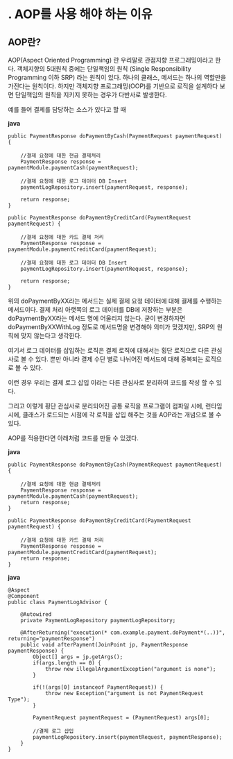 # . AOP를 사용 해야 하는 이유

## AOP란?

AOP(Aspect Oriented Programming) 란 우리말로 관점지향 프로그래밍이라고 한다.
객체지향의 5대원칙 중에는 단일책임의 원칙 (Single Responsibility Programming 이하 SRP) 라는 원칙이 있다.
하나의 클래스, 메서드는 하나의 역할만을 가진다는 원칙이다. 하지만 객체지향 프로그래밍(OOP)를 기반으로 로직을 설계하다 보면 단일책임의 원칙을 지키지 못하는 경우가 다반사로 발생한다.

예를 들어 결제를 담당하는 소스가 있다고 할 때

**java**



```
public PaymentResponse doPaymentByCash(PaymentRequest paymentRequest) {
    
    //결제 요청에 대한 현금 결제처리
    PaymentResponse response = paymentModule.paymentCash(paymentRequest);
    
    //결제 요청에 대한 로그 데이터 DB Insert
    paymentLogRepository.insert(paymentRequest, response);
    
    return response;
}

public PaymentResponse doPaymentByCreditCard(PaymentRequest paymentRequest) {
    
    //결제 요청에 대한 카드 결제 처리
    PaymentResponse response = paymentModule.paymentCreditCard(paymentRequest);
    
    //결제 요청에 대한 로그 데이터 DB Insert
    paymentLogRepository.insert(paymentRequest, response);
    
    return response;
}
```

위의 doPaymentByXX라는 메서드는 실제 결제 요청 데이터에 대해 결제를 수행하는 메서드이다.
결제 처리 아랫쪽의 로그 데이터를 DB에 저장하는 부분은 doPaymentByXX라는 메서드 명에 어울리지 않는다.
굳이 변경하자면 doPaymentByXXWithLog 정도로 메서드명을 변경해야 의미가 맞겠지만, SRP의 원칙에 맞지 않는다고 생각한다.

여기서 로그 데이터를 삽입하는 로직은 결제 로직에 대해서는 횡단 로직으로 다른 관심사로 볼 수 있다.
뿐만 아니라 결제 수단 별로 나뉘어진 메서드에 대해 중복되는 로직으로 볼 수 있다.

이런 경우 우리는 결제 로그 삽입 이라는 다른 관심사로 분리하여 코드를 작성 할 수 있다.

그리고 이렇게 횡단 관심사로 분리되어진 공통 로직을 프로그램이
컴파일 시에, 런타임 시에, 클래스가 로드되는 시점에 각 로직을 삽입 해주는 것을 AOP라는 개념으로 볼 수 있다.

AOP를 적용한다면 아래처럼 코드를 만들 수 있겠다.

**java**



```
public PaymentResponse doPaymentByCash(PaymentRequest paymentRequest) {
    
    //결제 요청에 대한 현금 결제처리
    PaymentResponse response = paymentModule.paymentCash(paymentRequest);
    return response;
}

public PaymentResponse doPaymentByCreditCard(PaymentRequest paymentRequest) {
    
    //결제 요청에 대한 카드 결제 처리
    PaymentResponse response = paymentModule.paymentCreditCard(paymentRequest);
    return response;
}
```

**java**



```
@Aspect
@Component
public class PaymentLogAdvisor {
    
    @Autowired
    private PaymentLogRepository paymentLogRepository;
    
    @AfterReturning("execution(* com.example.payment.doPayment*(..))", returning="paymentResponse")
    public void afterPayment(JoinPoint jp, PaymentResponse paymentResponse) {
        Object[] args = jp.getArgs();
        if(args.length == 0) {
            throw new illegalArgumentException("argument is none");
        }
        
        if(!(args[0] instanceof PaymentRequest)) {
            throw new Exception("argument is not PaymentRequest Type");
        }
        
        PaymentRequest paymentRequest = (PaymentRequest) args[0];
        
        //결제 로그 삽입
        paymentLogRepository.insert(paymentRequest, paymentResponse);
    }
}
```